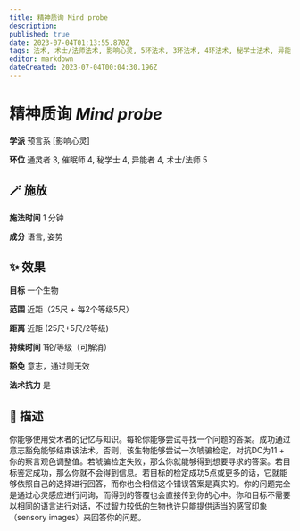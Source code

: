 ```yaml
---
title: 精神质询 Mind probe
description: 
published: true
date: 2023-07-04T01:13:55.870Z
tags: 法术, 术士/法师法术, 影响心灵, 5环法术, 3环法术, 4环法术, 秘学士法术, 异能者法术, 预言系, 催眠师法术, 通灵者法术
editor: markdown
dateCreated: 2023-07-04T00:04:30.196Z
---
```


# **精神质询** *Mind probe*

**学派** 预言系 \[影响心灵\] 

**环位** 通灵者 3, 催眠师 4, 秘学士 4, 异能者 4, 术士/法师 5

## 🪄 施放

**施法时间** 1 分钟

**成分** 语言, 姿势

## ✨ 效果 

**目标** 一个生物 

**范围** 近距（25尺 + 每2个等级5尺）

**距离** 近距 (25尺+5尺/2等级)  

**持续时间** 1轮/等级（可解消） 

**豁免** 意志，通过则无效

**法术抗力** 是

## 📖 描述

你能够使用受术者的记忆与知识。每轮你能够尝试寻找一个问题的答案。成功通过意志豁免能够结束该法术。否则，该生物能够尝试一次唬骗检定，对抗DC为11 + 你的察言观色调整值。若唬骗检定失败，那么你就能够得到想要寻求的答案。若目标鉴定成功，那么你就不会得到信息。若目标的检定成功5点或更多的话，它就能够依照自己的选择进行回答，而你也会相信这个错误答案是真实的。你的问题完全是通过心灵感应进行问询，而得到的答覆也会直接传到你的心中。你和目标不需要以相同的语言进行对话，不过智力较低的生物也许只能提供适当的感官印象（sensory images）来回答你的问题。
    